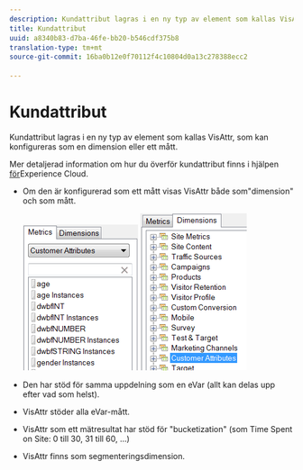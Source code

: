 ```yaml
---
description: Kundattribut lagras i en ny typ av element som kallas VisAttr, som kan konfigureras som en dimension eller ett mått.
title: Kundattribut
uuid: a8340b83-d7ba-46fe-bb20-b546cdf375b8
translation-type: tm+mt
source-git-commit: 16ba0b12e0f70112f4c10804d0a13c278388ecc2

---
```



# Kundattribut

Kundattribut lagras i en ny typ av element som kallas VisAttr, som kan konfigureras som en dimension eller ett mått.

Mer detaljerad information om hur du överför kundattribut finns i hjälpen [för](https://docs.adobe.com/content/help/en/core-services/interface/customer-attributes/attributes.html)Experience Cloud.

* Om den är konfigurerad som ett mått visas VisAttr både som&quot;dimension&quot; och som mått.

   ![](assets/ca_metrics.png) ![](assets/ca_dimension.png)

* Den har stöd för samma uppdelning som en eVar (allt kan delas upp efter vad som helst).
* VisAttr stöder alla eVar-mått.
* VisAttr som ett mätresultat har stöd för &quot;bucketization&quot; (som Time Spent on Site: 0 till 30, 31 till 60, ...)
* VisAttr finns som segmenteringsdimension.

